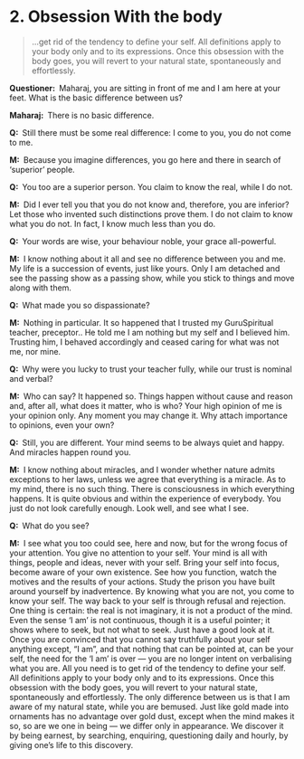 # 2. Obsession With the body

>…get rid of the tendency to define your self. All definitions apply to your body only and to its expressions. Once this obsession with the body goes, you will revert to your natural state, spontaneously and effortlessly.

**Questioner:**&ensp;Maharaj, you are sitting in front of me and I am here at your feet. What is the basic difference between us?

**Maharaj:**&ensp;There is no basic difference.

**Q:**&ensp;Still there must be some real difference: I come to you, you do not come to me.

**M:**&ensp;Because you imagine differences, you go here and there in search of ‘superior’ people.

**Q:**&ensp;You too are a superior person. You claim to know the real, while I do not.

**M:**&ensp;Did I ever tell you that you do not know and, therefore, you are inferior? Let those who invented such distinctions prove them. I do not claim to know what you do not. In fact, I know much less than you do.

**Q:**&ensp;Your words are wise, your behaviour noble, your grace all-powerful.

**M:**&ensp;I know nothing about it all and see no difference between you and me. My life is a succession of events, just like yours. Only I am detached and see the passing show as a passing show, while you stick to things and move along with them.

**Q:**&ensp;What made you so dispassionate?

**M:**&ensp;Nothing in particular. It so happened that I trusted my <span class=tooltip>Guru<span class=tooltiptext>Spiritual teacher, preceptor.</span></span>. He told me I am nothing but my self and I believed him. Trusting him, I behaved accordingly and ceased caring for what was not me, nor mine.

**Q:**&ensp;Why were you lucky to trust your teacher fully, while our trust is nominal and verbal?

**M:**&ensp;Who can say? It happened so. Things happen without cause and reason and, after all, what does it matter, who is who? Your high opinion of me is your opinion only. Any moment you may change it. Why attach importance to opinions, even your own?

**Q:**&ensp;Still, you are different. Your mind seems to be always quiet and happy. And miracles happen round you.

**M:**&ensp;I know nothing about miracles, and I wonder whether nature admits exceptions to her laws, unless we agree that everything is a miracle. As to my mind, there is no such thing. There is consciousness in which everything happens. It is quite obvious and within the experience of everybody. You just do not look carefully enough. Look well, and see what I see.

**Q:**&ensp;What do you see?

**M:**&ensp;I see what you too could see, here and now, but for the wrong focus of your attention. You give no attention to your self. Your mind is all with things, people and ideas, never with your self. Bring your self into focus, become aware of your own existence. See how you function, watch the motives and the results of your actions. Study the prison you have built around yourself by inadvertence. By knowing what you are not, you come to know your self. The way back to your self is through refusal and rejection. One thing is certain: the real is not imaginary, it is not a product of the mind. Even the sense ‘I am’ is not continuous, though it is a useful pointer; it shows where to seek, but not what to seek. Just have a good look at it. Once you are convinced that you cannot say truthfully about your self anything except, “I am”, and that nothing that can be pointed at, can be your self, the need for the ‘I am’ is over — you are no longer intent on verbalising what you are. All you need is to get rid of the tendency to define your self. All definitions apply to your body only and to its expressions. Once this obsession with the body goes, you will revert to your natural state, spontaneously and effortlessly. The only difference between us is that I am aware of my natural state, while you are bemused. Just like gold made into ornaments has no advantage over gold dust, except when the mind makes it so, so are we one in being — we differ only in appearance. We discover it by being earnest, by searching, enquiring, questioning daily and hourly, by giving one’s life to this discovery.